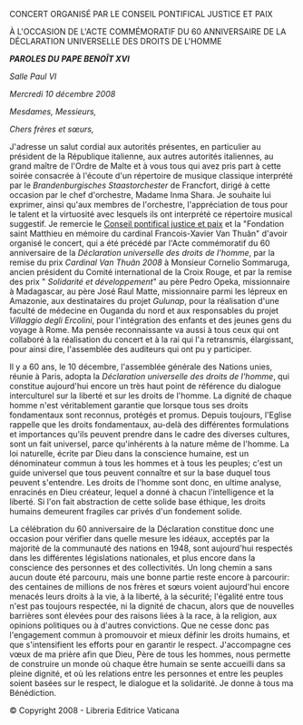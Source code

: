 CONCERT ORGANISÉ PAR LE CONSEIL PONTIFICAL JUSTICE ET PAIX

À L'OCCASION DE L'ACTE COMMÉMORATIF DU 60 ANNIVERSAIRE DE LA DÉCLARATION UNIVERSELLE DES DROITS DE L'HOMME

***PAROLES DU*** ***PAPE BENOÎT XVI***

*Salle Paul VI*

*Mercredi 10 décembre 2008*

*Mesdames, Messieurs,*

*Chers frères et sœurs,*

J'adresse un salut cordial aux autorités présentes, en particulier au président de la République italienne, aux autres autorités italiennes, au grand maître de l'Ordre de Malte et à vous tous qui avez pris part à cette soirée consacrée à l'écoute d'un répertoire de musique classique interprété par le *Brandenburgisches Staastorchester* de Francfort, dirigé à cette occasion par le chef d'orchestre, Madame Inma Shara. Je souhaite lui exprimer, ainsi qu'aux membres de l'orchestre, l'appréciation de tous pour le talent et la virtuosité avec lesquels ils ont interprété ce répertoire musical suggestif. Je remercie le [Conseil pontifical justice et paix](http://www.vatican.va/roman_curia/pontifical_councils/justpeace/index_fr.htm) et la "Fondation saint Matthieu en mémoire du cardinal Francois-Xavier Van Thuân" d'avoir organisé le concert, qui a été précédé par l'Acte commémoratif du 60 anniversaire de la *Déclaration universelle des droits de l'homme*, par la remise du prix *Cardinal Van Thuân 2008* à Monsieur Cornelio Sommaruga, ancien président du Comité international de la Croix Rouge, et par la remise des prix " *Solidarité et développement*" au père Pedro Opeka, missionnaire à Madagascar, au père José Raul Matte, missionnaire parmi les lépreux en Amazonie, aux destinataires du projet *Gulunap*, pour la réalisation d'une faculté de médecine en Ouganda du nord et aux responsables du projet *Villaggio degli Ercolini*, pour l'intégration des enfants et des jeunes gens du voyage à Rome. Ma pensée reconnaissante va aussi à tous ceux qui ont collaboré à la réalisation du concert et à la rai qui l'a retransmis, élargissant, pour ainsi dire, l'assemblée des auditeurs qui ont pu y participer.

Il y a 60 ans, le 10 décembre, l'assemblée générale des Nations unies, réunie à Paris, adopta la *Déclaration universelle des droits de l'homme*, qui constitue aujourd'hui encore un très haut point de référence du dialogue interculturel sur la liberté et sur les droits de l'homme. La dignité de chaque homme n'est véritablement garantie que lorsque tous ses droits fondamentaux sont reconnus, protégés et promus. Depuis toujours, l'Eglise rappelle que les droits fondamentaux, au-delà des différentes formulations et importances qu'ils peuvent prendre dans le cadre des diverses cultures, sont un fait universel, parce qu'inhérents à la nature même de l'homme. La loi naturelle, écrite par Dieu dans la conscience humaine, est un dénominateur commun à tous les hommes et à tous les peuples; c'est un guide universel que tous peuvent connaître et sur la base duquel tous peuvent s'entendre. Les droits de l'homme sont donc, en ultime analyse, enracinés en Dieu créateur, lequel a donné à chacun l'intelligence et la liberté. Si l'on fait abstraction de cette solide base éthique, les droits humains demeurent fragiles car privés d'un fondement solide.

La célébration du 60 anniversaire de la Déclaration constitue donc une occasion pour vérifier dans quelle mesure les idéaux, acceptés par la majorité de la communauté des nations en 1948, sont aujourd'hui respectés dans les différentes législations nationales, et plus encore dans la conscience des personnes et des collectivités. Un long chemin a sans aucun doute été parcouru, mais une bonne partie reste encore à parcourir:  des centaines de millions de nos frères et sœurs voient aujourd'hui encore menacés leurs droits à la vie, à la liberté, à la sécurité; l'égalité entre tous n'est pas toujours respectée, ni la dignité de chacun, alors que de nouvelles barrières sont élevées pour des raisons liées à la race, à la religion, aux opinions politiques ou à d'autres convictions. Que ne cesse donc pas l'engagement commun à promouvoir et mieux définir les droits humains, et que s'intensifient les efforts pour en garantir le respect. J'accompagne ces vœux de ma prière afin que Dieu, Père de tous les hommes, nous permette de construire un monde où chaque être humain se sente accueilli dans sa pleine dignité, et où les relations entre les personnes et entre les peuples soient basées sur le respect, le dialogue et la solidarité. Je donne à tous ma Bénédiction.

© Copyright 2008 - Libreria Editrice Vaticana